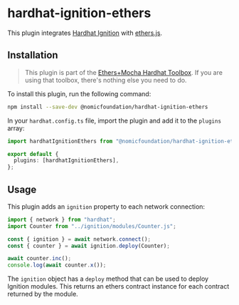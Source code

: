 # hardhat-ignition-ethers

This plugin integrates [Hardhat Ignition](https://hardhat.org/ignition) with [ethers.js](https://ethers.org/).

## Installation

> This plugin is part of the [Ethers+Mocha Hardhat Toolbox](/v-next/hardhat-toolbox-mocha-ethers/). If you are using that toolbox, there's nothing else you need to do.

To install this plugin, run the following command:

```bash
npm install --save-dev @nomicfoundation/hardhat-ignition-ethers
```

In your `hardhat.config.ts` file, import the plugin and add it to the `plugins` array:

```ts
import hardhatIgnitionEthers from "@nomicfoundation/hardhat-ignition-ethers";

export default {
  plugins: [hardhatIgnitionEthers],
};
```

## Usage

This plugin adds an `ignition` property to each network connection:

```ts
import { network } from "hardhat";
import Counter from "../ignition/modules/Counter.js";

const { ignition } = await network.connect();
const { counter } = await ignition.deploy(Counter);

await counter.inc();
console.log(await counter.x());
```

The `ignition` object has a `deploy` method that can be used to deploy Ignition modules. This returns an ethers contract instance for each contract returned by the module.

